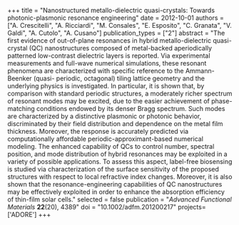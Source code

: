 +++
title = "Nanostructured metallo-dielectric quasi-crystals: Towards photonic-plasmonic resonance engineering"
date = 2012-10-01
authors = ["A. Crescitelli", "A. Ricciardi", "M. Consales", "E. Esposito", "C. Granata", "V. Galdi", "A. Cutolo", "A. Cusano"]
publication_types = ["2"]
abstract = "The first evidence of out-of-plane resonances in hybrid metallo-dielectric quasi-crystal (QC) nanostructures composed of metal-backed aperiodically patterned low-contrast dielectric layers is reported. Via experimental measurements and full-wave numerical simulations, these resonant phenomena are characterized with specific reference to the Ammann-Beenker (quasi- periodic, octagonal) tiling lattice geometry and the underlying physics is investigated. In particular, it is shown that, by comparison with standard periodic structures, a moderately richer spectrum of resonant modes may be excited, due to the easier achievement of phase-matching conditions endowed by its denser Bragg spectrum. Such modes are characterized by a distinctive plasmonic or photonic behavior, discriminated by their field distribution and dependence on the metal film thickness. Moreover, the response is accurately predicted via computationally affordable periodic-approximant-based numerical modeling. The enhanced capability of QCs to control number, spectral position, and mode distribution of hybrid resonances may be exploited in a variety of possible applications. To assess this aspect, label-free biosensing is studied via characterization of the surface sensitivity of the proposed structures with respect to local refractive index changes. Moreover, it is also shown that the resonance-engineering capabilities of QC nanostructures may be effectively exploited in order to enhance the absorption efficiency of thin-film solar cells."
selected = false
publication = "*Advanced Functional Materials* **22**(20), 4389"
doi = "10.1002/adfm.201200217"
projects=['ADORE']
+++
